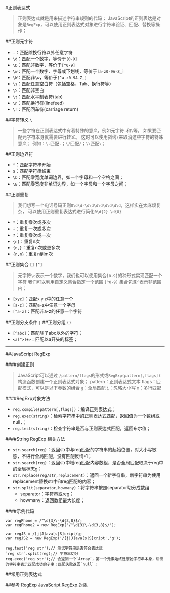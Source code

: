 #正则表达式
> 正则表达式就是用来描述字符串规则的代码；
> JavaScript的正则表达是对象是`RegExp`，可以使用正则表达式对象进行字符串验证、匹配、替换等操作；


##正则元字符
+ `.`：匹配除换行符以外任意字符
+ `\d`：匹配一个数字，等价于`[0-9]`
+ `\D`：匹配非数字，等价于`[^0-9]`
+ `\w`：匹配一个数字、字母或下划线，等价于`[a-z0-9A-Z_]`
+ `\W`：匹配非`\w`，等价于`[^a-z0-9A-Z_]`
+ `\s`：匹配任意空白符（包括空格、Tab、换行符等）
+ `\S`：匹配非空白
+ `\t`：匹配水平制表符(tab)
+ `\n`：匹配换行符(linefeed)
+ `\r`：匹配回车符(carriage return)


##字符转义 `\`
> 一些字符在正则表达式中有着特殊的意义，例如元字符`.`和`\`等，
> 如果要匹配元字符本身就需要进行转义。
> 这时可以使用斜线`\`来取消这些字符的特殊意义；
> 例如：`\.`匹配`.`；`\/`匹配`/`；`\\`匹配`\`；


##正则边界符
+ `^`：匹配字符串开始
+ `$`：匹配字符串结束
+ `\b`：匹配零宽度单词边界，如一个字母和一个空格之间；
+ `\B`：匹配零宽度非单词边界，如一个字母和一个字母之间；

##正则重复
> 我们想写一个电话号码正则`0\d\d-\d\d\d\d\d\d\d\d`，这样实在太麻烦复杂，
> 可以使用正则重复表达式进行简化`0\d{2}-\d{8}`

+ `*`：重复零次或多次
+ `+`：重复一次或多次
+ `?`：重复零次或一次
+ `{n}`：重复n次
+ `{n,}`：重复n次或更多次
+ `{n,m}`：重复n到m次

##正则集合 `[]` `[^]`
> 元字符`\d`表示一个数字，我们也可以使用集合`[0-9]`的种形式实现匹配一个字符
> 我们可以利用自定义集合指定一个范围
> `[^0-9]` 集合包含`^`表示非范围内；

+ `[xyz]`：匹配`x` `y` `z`中的任意一个
+ `[a-z]`：匹配a-z中任意一个字母
+ `[^a-z]`：匹配非a-z的任意一个字符

##正则分支条件 `|`
##正则分组 `()`
+ `[^abc]`：匹配除了abc以外的字符；
+ `<a[^>]+>`：匹配以a开头的标签；


---

##JavaScript RegExp

####创建正则
> JavaScript可以通过 `/pattern/flags`的形式或`RegExp(pattern[,flags])`构造函数创建一个正则表达式对象；
> pattern：正则表达式文本
> flags：匹配模式，可以是以下参数的组合
> `g`：全局匹配
> `i`：忽略大小写
> `m`：多行匹配

####RegExp对象方法
+ `reg.compile(pattern[,flags])`：编译正则表达式；
+ `reg.exec(string)`：检索字符串中的正则表达式匹配，返回值为一个数组或null，；
+ `reg.test(string)`：检查字符串是否与正则表达式匹配，返回布尔值；

####String RegExp 相关方法
+ `str.search(reg)`：返回str中与reg匹配的字符串的起始位置，对大小写敏感，不进行全局匹配，没有匹配反悔-1；
+ `str.search(reg)`：返回str中域reg匹配内容数组，是否全局匹配取决于reg中的全局标志g；
+ `str.replace(reg/str,replacement)`：返回一个新字符串，新字符串为使用replacement替换str中和reg匹配的内容；
+ `str.split(separator,howmany)`：将字符串按照separator切分成数组
    * separator：字符串或reg；
    * howmany：返回数组最大长度；


####示例代码

    var regPhone = /^\d{3}\-\d{3,8}$/;
    var regPhone2 = new RegExp('/^\d{3}\-\d{3,8}$/');

    var regJS = /[j|J]ava[s|S]cript/g;
    var regJS2 = new RegExp('/[j|J]ava[s|S]cript','g');

    reg.test('reg str');// 测试字符串是否符合表达式
    `reg str`.split(reg);// 字符串切分
    reg.exec('reg str');// 会返回一个`Array`，第一个元素始终是原始字符串本身，后面的字符串表示匹配成功的子串；匹配失败返回`null`；

##常用正则表达式


##参考
[RegExp](https://developer.mozilla.org/zh-CN/docs/Web/JavaScript/Reference/Global_Objects/RegExp)
[JavaScript RegExp 对象](http://www.w3school.com.cn/jsref/jsref_obj_regexp.asp)